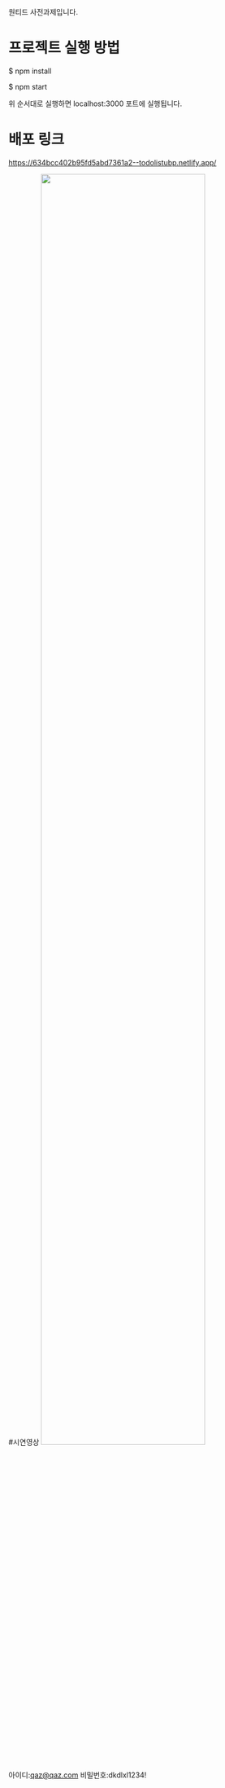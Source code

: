 원티드 사전과제입니다.

# 프로젝트 실행 방법
$ npm install

$ npm start

위 순서대로 실행하면 localhost:3000 포트에 실행됩니다.

# 배포 링크 
https://634bcc402b95fd5abd7361a2--todolistubp.netlify.app/

#시연영상
<img width="80%" src="https://user-images.githubusercontent.com/107467812/195345765-49846297-6d72-40bc-97f4-4cdaa2d84b6a.mov"/>

아이디:qaz@qaz.com
비밀번호:dkdlxl1234!
